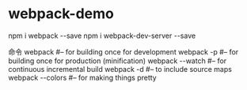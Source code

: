 # webpack-demo

npm i webpack --save
npm i webpack-dev-server --save

命令
webpack #– for building once for development
webpack -p #– for building once for production (minification)
webpack --watch #– for continuous incremental build
webpack -d #– to include source maps
webpack --colors #– for making things pretty